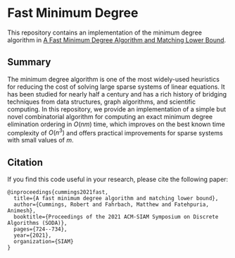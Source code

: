 # Fast Minimum Degree

This repository contains an implementation of the minimum degree algorithm in
[A Fast Minimum Degree Algorithm and Matching Lower Bound](https://arxiv.org/abs/1907.12119).

## Summary
The minimum degree algorithm is one of the most widely-used heuristics for reducing the cost of solving large sparse systems of linear equations. It has been studied for nearly half a century and has a rich history of bridging techniques from data structures, graph algorithms, and scientific computing. In this repository, we provide an implementation of a simple but novel combinatorial algorithm for computing an exact minimum degree elimination ordering in $O(nm)$ time, which improves on the best known time complexity of $O(n^3)$ and offers practical improvements for sparse systems with small values of $m$.

## Citation

If you find this code useful in your research, please cite the following paper:

```
@inproceedings{cummings2021fast,
  title={A fast minimum degree algorithm and matching lower bound},
  author={Cummings, Robert and Fahrbach, Matthew and Fatehpuria, Animesh},
  booktitle={Proceedings of the 2021 ACM-SIAM Symposium on Discrete Algorithms (SODA)},
  pages={724--734},
  year={2021},
  organization={SIAM}
}
```

